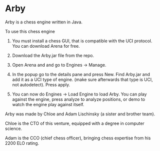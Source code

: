# Arby

Arby is a chess engine written in Java. 


To use this chess engine 
1. You must install a chess GUI, that is compatible with the UCI protocol. You can download Arena for free. 

2. Download the Arby.jar file from the repo.

3. Open Arena and and go to Engines -> Manage.

4. In the popup go to the details pane and press New. Find Arby.jar and add it as a UCI type of engine. (make sure afterwards that type is UCI, not autodetect). Press apply.

5. You can now do Engines -> Load Engine to load Arby. You can play against the engine, press analyze to analyze positions, or demo to watch the engine play against itself.



Arby was made by Chloe and Adam Lischinsky  (a sister and brother team).

Chloe is the CTO of this venture, equipped with a degree in computer science.

Adam is the CCO (chief chess officer), bringing chess expertise from his 2200 ELO rating.

